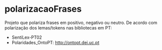 # polarizacaoFrases

Projeto que polariza frases em positivo, negativo ou neutro. De acordo com polarização dos lemas/tokens nas bibliotecas em PT:

- SentiLex-PT02
- Polaridades_OntoPT: http://ontopt.dei.uc.pt